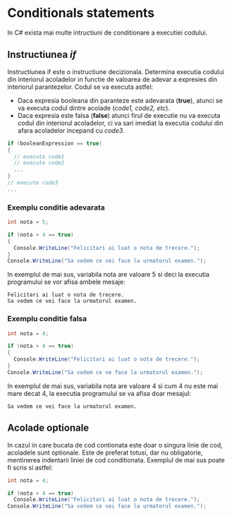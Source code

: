 # Conditionals statements

In C# exista mai multe intructiuni de conditionare a executiei codului.

## Instructiunea *if*
Instructiunea if este o instructiune decizionala. Determina executia codului din interiorul acoladelor in functie de valoarea de adevar a expresies din interiorul parantezelor. Codul se va executa astfel:
- Daca expresia booleana din paranteze este adevarata (**true**), atunci se va executa codul dintre acolade (*code1, code2, etc*).
- Daca expresia este falsa (**false**) atunci firul de executie nu va executa codul din interiorul acoladelor, ci va sari imediat la executia codului din afara acoladelor incepand cu *code3*.

```c#
if (booleanExpression == true) 
{
  // execute code1
  // execute code2
  ...
}
// execute code3
...
```

### Exemplu conditie adevarata


```c#
int nota = 5;

if (nota > 4 == true)
{
  Console.WriteLine("Felicitari ai luat o nota de trecere.");
}
Console.WriteLine("Sa vedem ce vei face la urmatorul examen.");

```

In exemplul de mai sus, variabila nota are valoare 5 si deci la executia programului se vor afisa ambele mesaje:
```
Felicitari ai luat o nota de trecere.
Sa vedem ce vei face la urmatorul examen.
```

### Exemplu conditie falsa


```c#
int nota = 4;

if (nota > 4 == true)
{
  Console.WriteLine("Felicitari ai luat o nota de trecere.");
}
Console.WriteLine("Sa vedem ce ve face la urmatorul examen.");

```

In exemplul de mai sus, variabila nota are valoare 4 si cum 4 nu este mai mare decat 4, la executia programului se va afisa doar mesajul:
```
Sa vedem ce vei face la urmatorul examen.
```


## Acolade optionale
In cazul in care bucata de cod contionata este doar o singura linie de cod, acoladele sunt optionale. Este de preferat totusi, dar nu obligatorie, mentinerea indentarii liniei de cod conditionata. Exemplul de mai sus poate fi scris si astfel:

```c#
int nota = 4;

if (nota > 4 == true)
  Console.WriteLine("Felicitari ai luat o nota de trecere.");
Console.WriteLine("Sa vedem ce vei face la urmatorul examen.");

```
